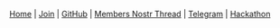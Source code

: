 [Home](/) | [Join](/getstarted.html) | [GitHub](https://github.com/nostrocket/nostr.hk) | [Members Nostr Thread](https://snort.social/e/note134slxdr2np6ml5f459me8cfmzg6cgw46c2agv55mtq55mtdtcgaqu4af4l) | [Telegram](https://t.me/nostrhk) | [Hackathon](https://dorahacks.io/hackathon/hack-nostr-on)